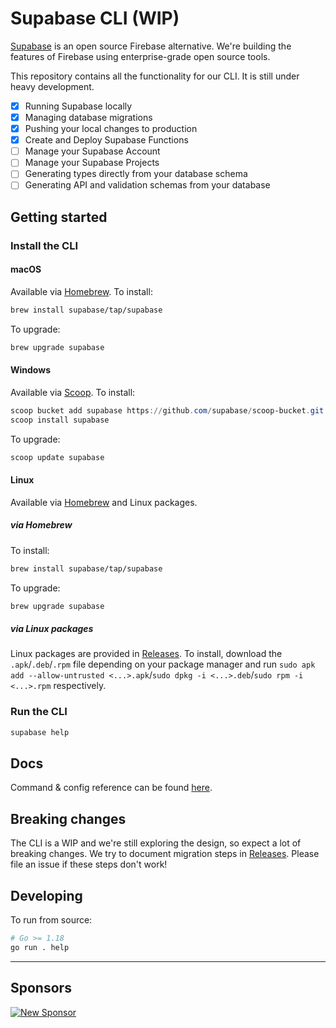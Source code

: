 # Supabase CLI (WIP)

[Supabase](https://supabase.io) is an open source Firebase alternative. We're building the features of Firebase using enterprise-grade open source tools.

This repository contains all the functionality for our CLI. It is still under heavy development.

- [x] Running Supabase locally
- [x] Managing database migrations
- [x] Pushing your local changes to production
- [x] Create and Deploy Supabase Functions
- [ ] Manage your Supabase Account
- [ ] Manage your Supabase Projects
- [ ] Generating types directly from your database schema
- [ ] Generating API and validation schemas from your database

## Getting started

### Install the CLI

#### macOS

Available via [Homebrew](https://brew.sh). To install:

```sh
brew install supabase/tap/supabase
```

To upgrade:

```sh
brew upgrade supabase
```

#### Windows

Available via [Scoop](https://scoop.sh). To install:

```powershell
scoop bucket add supabase https://github.com/supabase/scoop-bucket.git
scoop install supabase
```

To upgrade:

```powershell
scoop update supabase
```

#### Linux

Available via [Homebrew](https://brew.sh) and Linux packages.

##### via Homebrew

To install:

```sh
brew install supabase/tap/supabase
```

To upgrade:

```sh
brew upgrade supabase
```

##### via Linux packages

Linux packages are provided in [Releases](https://github.com/supabase/cli/releases). To install, download the `.apk`/`.deb`/`.rpm` file depending on your package manager and run `sudo apk add --allow-untrusted <...>.apk`/`sudo dpkg -i <...>.deb`/`sudo rpm -i <...>.rpm` respectively.

### Run the CLI

```sh
supabase help
```

## Docs

Command & config reference can be found [here](https://supabase.com/docs/reference/cli/about).

## Breaking changes

The CLI is a WIP and we're still exploring the design, so expect a lot of breaking changes. We try to document migration steps in [Releases](https://github.com/supabase/cli/releases). Please file an issue if these steps don't work!

## Developing

To run from source:

```sh
# Go >= 1.18
go run . help
```

---

## Sponsors

[![New Sponsor](https://user-images.githubusercontent.com/10214025/90518111-e74bbb00-e198-11ea-8f88-c9e3c1aa4b5b.png)](https://github.com/sponsors/supabase)
